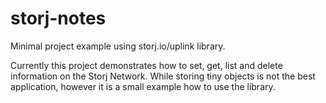 # storj-notes

Minimal project example using storj.io/uplink library.

Currently this project demonstrates how to set, get, list and delete information on the Storj Network. While storing tiny objects is not the best application, however it is a small example how to use the library.